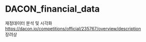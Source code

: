 # DACON_financial_data
재정데이터 분석 및 시각화 <br>
https://dacon.io/competitions/official/235767/overview/description <br>
장려상

